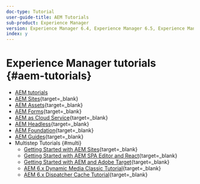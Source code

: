 ```yaml
---
doc-type: Tutorial
user-guide-title: AEM Tutorials
sub-product: Experience Manager
version: Experience Manager 6.4, Experience Manager 6.5, Experience Manager as a Cloud Service
index: y
---
```


# Experience Manager tutorials {#aem-tutorials}

+ [AEM tutorials](overview.md)
+ [AEM Sites](https://experienceleague.adobe.com/docs/experience-manager-learn/sites/overview.html){target=_blank}
+ [AEM Assets](https://experienceleague.adobe.com/docs/experience-manager-learn/assets/overview.html){target=_blank}
+ [AEM Forms](https://experienceleague.adobe.com/docs/experience-manager-learn/forms/overview.html){target=_blank}
+ [AEM as Cloud Service](https://experienceleague.adobe.com/docs/experience-manager-learn/cloud-service/overview.html){target=_blank}
+ [AEM Headless](https://experienceleague.adobe.com/docs/experience-manager-learn/getting-started-with-aem-headless/overview.html){target=_blank}
+ [AEM Foundation](https://experienceleague.adobe.com/docs/experience-manager-learn/cloud-service/overview.html){target=_blank}
+ [AEM Guides](https://experienceleague.adobe.com/docs/experience-manager-guides-learn/tutorials/overview.html){target=_blank}
+ Multistep Tutorials {#multi}
  + [Getting Started with AEM Sites](https://experienceleague.adobe.com/docs/experience-manager-learn/getting-started-wknd-tutorial-develop/overview.html){target=_blank}
  + [Getting Started with AEM SPA Editor and React](https://experienceleague.adobe.com/docs/experience-manager-learn/spa-react-tutorial/overview.html){target=_blank}
  + [Getting Started with AEM and Adobe Target](https://experienceleague.adobe.com/docs/experience-manager-learn/aem-target-tutorial/overview.html){target=_blank}
  + [AEM 6.x Dynamic Media Classic Tutorial](https://experienceleague.adobe.com/docs/experience-manager-learn/dynamic-media-classic-tutorial/overview.html){target=_blank}
  + [AEM 6.x Dispatcher Cache Tutorial](https://experienceleague.adobe.com/docs/experience-manager-learn/dispatcher-tutorial/overview.html){target=_blank}
